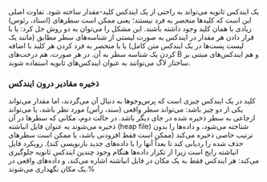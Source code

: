 یک ایندکس ثانویه می‌تواند به راحتی از یک ایندکس کلید-مقدار ساخته شود. تفاوت اصلی این است که کلیدها منحصر به فرد نیستند؛ یعنی ممکن است سطرهای (اسناد، رئوس) زیادی با همان کلید وجود داشته باشند. این مشکل را می‌توان به دو روش حل کرد: یا با قرار دادن هر مقدار در ایندکس به صورت لیستی از شناسه‌های سطر مطابق (مانند یک لیست پست‌ها در یک ایندکس متن کامل) یا با منحصر به فرد کردن هر کلید با اضافه کردن یک شناسه سطر به آن. در هر صورت، هم درخت‌های B و هم ایندکس‌های مبتنی بر ساختار لاگ می‌توانند به عنوان ایندکس‌های ثانویه استفاده شوند.

### ذخیره مقادیر درون ایندکس

کلید در یک ایندکس چیزی است که پرس‌وجوها به دنبال آن می‌گردند، اما مقدار می‌تواند یکی از دو چیز باشد: می‌تواند سطر واقعی (سند، رأس) مورد نظر باشد، یا می‌تواند ارجاعی به سطر ذخیره شده در جای دیگر باشد. در حالت دوم، مکانی که سطرها در آن ذخیره می‌شوند به عنوان فایل انباشته (heap file) شناخته می‌شود، و داده‌ها را بدون ترتیب خاصی ذخیره می‌کند (ممکن است فقط افزودنی باشد، یا ممکن است سطرهای حذف شده را ردیابی کند تا بعداً آنها را با داده‌های جدید بازنویسی کند). رویکرد فایل انباشته رایج است زیرا از تکرار داده‌ها هنگام وجود چندین ایندکس ثانویه جلوگیری می‌کند: هر ایندکس فقط به یک مکان در فایل انباشته اشاره می‌کند، و داده‌های واقعی در یک مکان نگهداری می‌شوند.% 